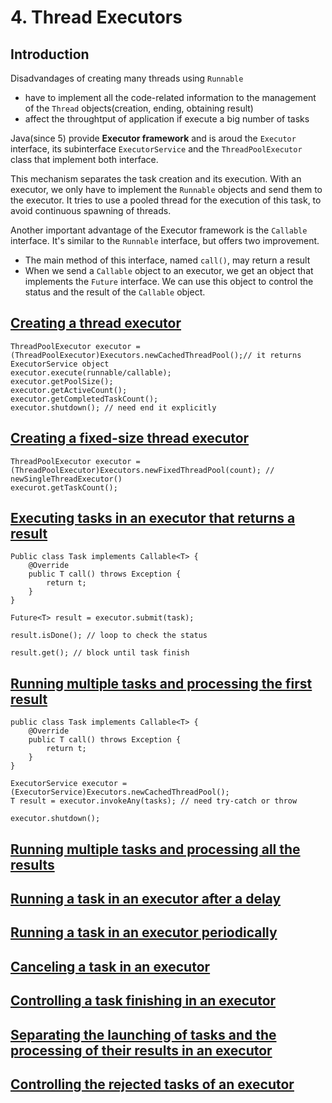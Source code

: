 # 4. Thread Executors

## Introduction

Disadvandages of creating many threads using `Runnable`

* have to implement all the code-related information to the management of the `Thread` objects(creation, ending, obtaining result)
* affect the throughtput of application if execute a big number of tasks

Java(since 5) provide __Executor framework__ and is aroud the `Executor` interface, its subinterface `ExecutorService` and the `ThreadPoolExecutor` class that implement both interface.

This mechanism separates the task creation and its execution.
With an executor, we only have to implement the `Runnable` objects and send them to the executor. 
It tries to use a pooled thread for the execution of this task, to avoid continuous spawning of threads.

Another important advantage of the Executor framework is the `Callable` interface. It's similar to the `Runnable` interface, but offers two improvement.

* The main method of this interface, named `call()`, may return a result
* When we send a `Callable` object to an executor, we get an object that implements the `Future` interface. We can use this object to control the status and the result of the `Callable` object.

## [Creating a thread executor](creating-thread-executor)

    ThreadPoolExecutor executor = (ThreadPoolExecutor)Executors.newCachedThreadPool();// it returns ExecutorService object
    executor.execute(runnable/callable);
    executor.getPoolSize();
    executor.getActiveCount();
    executor.getCompletedTaskCount();
    executor.shutdown(); // need end it explicitly

## [Creating a fixed-size thread executor](creating-fixed-size-thread-executor)

    ThreadPoolExecutor executor = (ThreadPoolExecutor)Executors.newFixedThreadPool(count); // newSingleThreadExecutor()
    execurot.getTaskCount();

## [Executing tasks in an executor that returns a result](executing-tasks-in-executor-returns-result)

    Public class Task implements Callable<T> {
        @Override
        public T call() throws Exception {
            return t;
        }
    }

    Future<T> result = executor.submit(task);
    
    result.isDone(); // loop to check the status
    
    result.get(); // block until task finish

## [Running multiple tasks and processing the first result](running-multiple-tasks-processing-first-result)

    public class Task implements Callable<T> {
        @Override
        public T call() throws Exception {
            return t;
        }
    }

    ExecutorService executor = (ExecutorService)Executors.newCachedThreadPool();
    T result = executor.invokeAny(tasks); // need try-catch or throw

    executor.shutdown();

## [Running multiple tasks and processing all the results](running-multiple-tasks-processing-all-results)

## [Running a task in an executor after a delay](running-task-in-executor-after-delay)

## [Running a task in an executor periodically](running-task-in-executor-periodically)

## [Canceling a task in an executor](canceling-task-in-executor)

## [Controlling a task finishing in an executor](controlling-task-finishing-in-executor)

## [Separating the launching of tasks and the processing of their results in an executor](separating-launching-tasks-processing-results-in-executor)

## [Controlling the rejected tasks of an executor](controlling-rejected-tasks-of-executor)
